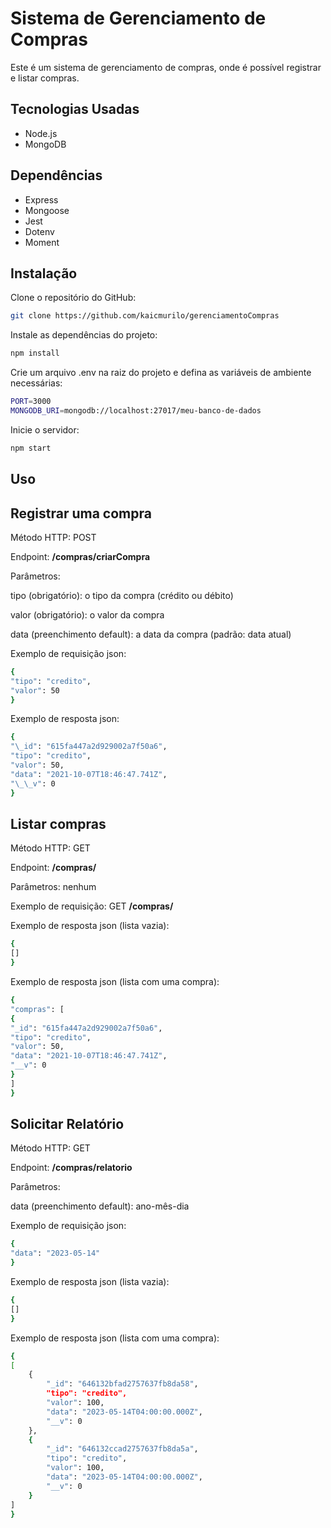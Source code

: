 # Sistema de Gerenciamento de Compras

Este é um sistema de gerenciamento de compras, onde é possível registrar e listar compras.

## Tecnologias Usadas

- Node.js
- MongoDB

## Dependências

- Express
- Mongoose
- Jest
- Dotenv
- Moment

## Instalação

Clone o repositório do GitHub:

```bash
git clone https://github.com/kaicmurilo/gerenciamentoCompras
```

Instale as dependências do projeto:

```bash
npm install
```

Crie um arquivo .env na raiz do projeto e defina as variáveis de ambiente necessárias:

```bash
PORT=3000
MONGODB_URI=mongodb://localhost:27017/meu-banco-de-dados
```

Inicie o servidor:

```bash
npm start
```

## Uso

## Registrar uma compra

Método HTTP: POST

Endpoint: **/compras/criarCompra**

Parâmetros:

tipo (obrigatório): o tipo da compra (crédito ou débito)

valor (obrigatório): o valor da compra

data (preenchimento default): a data da compra (padrão: data atual)

Exemplo de requisição json:

```bash
{
"tipo": "credito",
"valor": 50
}
```

Exemplo de resposta json:

```bash
{
"\_id": "615fa447a2d929002a7f50a6",
"tipo": "credito",
"valor": 50,
"data": "2021-10-07T18:46:47.741Z",
"\_\_v": 0
}
```

## Listar compras

Método HTTP: GET

Endpoint: **/compras/**

Parâmetros: nenhum

Exemplo de requisição: GET **/compras/**

Exemplo de resposta json (lista vazia):

```bash
{
[]
}
```

Exemplo de resposta json (lista com uma compra):

```bash
{
"compras": [
{
"_id": "615fa447a2d929002a7f50a6",
"tipo": "credito",
"valor": 50,
"data": "2021-10-07T18:46:47.741Z",
"__v": 0
}
]
}
```

## Solicitar Relatório

Método HTTP: GET

Endpoint: **/compras/relatorio**

Parâmetros:

data (preenchimento default): ano-mês-dia

Exemplo de requisição json:

```bash
{
"data": "2023-05-14"
}
```

Exemplo de resposta json (lista vazia):

```bash
{
[]
}
```

Exemplo de resposta json (lista com uma compra):

```bash
{
[
    {
        "_id": "646132bfad2757637fb8da58",
        "tipo": "credito",
        "valor": 100,
        "data": "2023-05-14T04:00:00.000Z",
        "__v": 0
    },
    {
        "_id": "646132ccad2757637fb8da5a",
        "tipo": "credito",
        "valor": 100,
        "data": "2023-05-14T04:00:00.000Z",
        "__v": 0
    }
]
}
```
